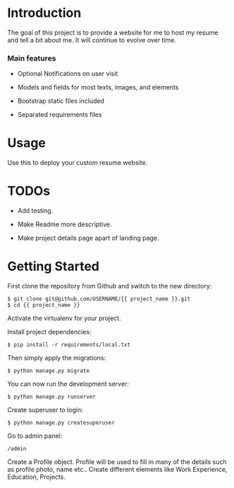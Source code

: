 
# Introduction

The goal of this project is to provide a website for me to host my resume and tell a  bit about me. 
It will continue to evolve over time.


### Main features

* Optional Notifications on user visit

* Models and fields for most texts, images, and elements

* Bootstrap static files included

* Separated requirements files


# Usage

Use this to deploy your custom resume website. 

# TODOs

* Add testing.
  
* Make Readme more descriptive.

* Make project details page apart of landing page.


# Getting Started

First clone the repository from Github and switch to the new directory:

    $ git clone git@github.com/USERNAME/{{ project_name }}.git
    $ cd {{ project_name }}
    
Activate the virtualenv for your project.
    
Install project dependencies:

    $ pip install -r requirements/local.txt
    
    
Then simply apply the migrations:

    $ python manage.py migrate
    

You can now run the development server:

    $ python manage.py runserver

Create superuser to login:

    $ python manage.py createsuperuser

Go to admin panel:

    /admin

Create a Profile object. Profile will be used to fill in many of the details such as profile photo, name etc..
Create different elements like Work Experience, Education, Projects.
